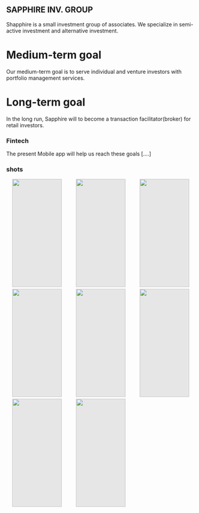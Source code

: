 ## SAPPHIRE INV. GROUP

Shapphire is a small investment group of associates. 
We specialize in semi-active investment and alternative investment.

# Medium-term goal
Our medium-term goal is to serve individual and venture investors with portfolio management services.

# Long-term goal
In the long run, Sapphire will to become a transaction facilitator(broker) for retail investors.

### Fintech
The present Mobile app will help us reach these goals [....]


### shots
<div style="display: grid; grid-template-columns: repeat(3, 1fr); grid-gap: 5px;">
<img style=" display: block;-webkit-user-select: none;margin: auto;cursor: zoom-in;background-color: hsl(0, 0%, 90%);transition: background-color 300ms;" src="https://user-images.githubusercontent.com/97029819/224439926-3bec7f4a-39f5-4856-951a-1fbaad6ace3c.png" width="132" height="288"/>
<img style=" display: block;-webkit-user-select: none;margin: auto;cursor: zoom-in;background-color: hsl(0, 0%, 90%);transition: background-color 300ms;" src="https://user-images.githubusercontent.com/97029819/224439929-ae2039e7-bb48-4d41-9197-680ff7a8b85a.png" width="132" height="288"/>
<img style=" display: block;-webkit-user-select: none;margin: auto;cursor: zoom-in;background-color: hsl(0, 0%, 90%);transition: background-color 300ms;" src="https://user-images.githubusercontent.com/97029819/224439930-2127cf3c-39e7-4f3b-99a0-f6beccc2c6c7.png" width="132" height="288"/>
<img style=" display: block;-webkit-user-select: none;margin: auto;cursor: zoom-in;background-color: hsl(0, 0%, 90%);transition: background-color 300ms;" src="https://user-images.githubusercontent.com/97029819/224439933-c009940d-c04a-42bf-8712-724efb169ec0.png" width="132" height="288"/>
<img style=" display: block;-webkit-user-select: none;margin: auto;cursor: zoom-in;background-color: hsl(0, 0%, 90%);transition: background-color 300ms;" src="https://user-images.githubusercontent.com/97029819/224439935-22b98b0e-437f-4ab4-96e7-ee2889ec79ea.png" width="132" height="288"/>
<img style=" display: block;-webkit-user-select: none;margin: auto;cursor: zoom-in;background-color: hsl(0, 0%, 90%);transition: background-color 300ms;" src="https://user-images.githubusercontent.com/97029819/224439936-48359679-27f5-4ecd-a747-76a345c6b4d2.png" width="132" height="288"/>
<img style=" display: block;-webkit-user-select: none;margin: auto;cursor: zoom-in;background-color: hsl(0, 0%, 90%);transition: background-color 300ms;" src="https://user-images.githubusercontent.com/97029819/224439937-327f8349-9fef-4eea-af4f-aba93fb91a70.png" width="132" height="288"/>
<img style=" display: block;-webkit-user-select: none;margin: auto;cursor: zoom-in;background-color: hsl(0, 0%, 90%);transition: background-color 300ms;" src="https://user-images.githubusercontent.com/97029819/224439938-ba77af62-b191-4be0-81a6-bf5238b01abd.png" width="132" height="288"/>
</div>
